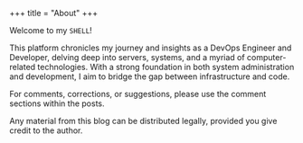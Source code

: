 +++
title = "About"
+++

Welcome to my `SHELL`!

This platform chronicles my journey and insights as a DevOps Engineer and Developer, delving deep into servers, systems, and a myriad of computer-related technologies. With a strong foundation in both system administration and development, I aim to bridge the gap between infrastructure and code.

For comments, corrections, or suggestions, please use the comment sections within the posts.

Any material from this blog can be distributed legally, provided you give credit to the author.
